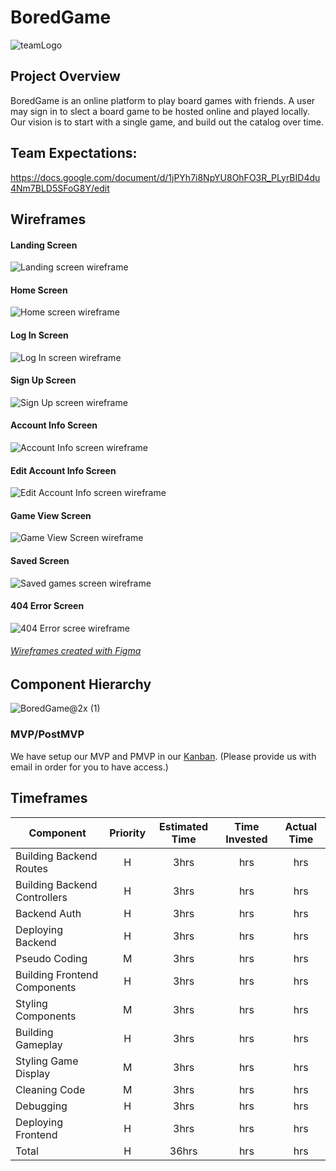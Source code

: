 # BoredGame

![teamLogo](https://user-images.githubusercontent.com/92563217/152058492-73ba23ce-847c-48a7-aa98-03fcd1424eed.jpg)


## Project Overview

BoredGame is an online platform to play board games with friends. A user may sign in to slect a board game to be hosted online and played locally. Our vision is to start with a single game, and build out the catalog over time. 

## Team Expectations:
https://docs.google.com/document/d/1jPYh7i8NpYU8OhFO3R_PLyrBID4du4Nm7BLD5SFoG8Y/edit
## Wireframes
#### Landing Screen
![Landing screen wireframe](./.github/img/Landing.png)

#### Home Screen
![Home screen wireframe](./.github/img/Home.png)

#### Log In Screen
![Log In screen wireframe](./.github/img/Login.png)

#### Sign Up Screen
![Sign Up screen wireframe](./.github/img/Signup.png)

#### Account Info Screen
![Account Info screen wireframe](./.github/img/AccountInfo.png)

#### Edit Account Info Screen
![Edit Account Info screen wireframe](./.github/img/EditAccountInfo.png)

#### Game View Screen
![Game View Screen wireframe](./.github/img/GameView.png)

#### Saved Screen
![Saved games screen wireframe](./.github/img/Saved.png)

#### 404 Error Screen
![404 Error scree wireframe](./.github/img/404Page.png)

###### [Wireframes created with Figma](https://www.figma.com/)

## Component Hierarchy
![BoredGame@2x (1)](https://user-images.githubusercontent.com/93221807/152036555-acfe1fd7-089b-44b7-b455-34cb297c6c6e.png)

### MVP/PostMVP
We have setup our MVP and PMVP in our [Kanban](https://kanbanflow.com/board/WM5JWRc). 
(Please provide us with email in order for you to have access.)


## Timeframes

| Component | Priority | Estimated Time | Time Invested | Actual Time |
| --- | :---: |  :---: | :---: | :---: |
| Building Backend Routes| H | 3hrs| hrs | hrs |
| Building Backend Controllers| H | 3hrs| hrs | hrs |
| Backend Auth | H | 3hrs| hrs | hrs |
| Deploying Backend| H | 3hrs| hrs | hrs |
| Pseudo Coding | M | 3hrs| hrs | hrs |
| Building Frontend Components | H | 3hrs| hrs | hrs |
| Styling Components | M | 3hrs| hrs | hrs |
| Building Gameplay | H | 3hrs| hrs | hrs |
| Styling Game Display | M | 3hrs| hrs | hrs |
| Cleaning Code | M | 3hrs| hrs | hrs |
| Debugging | H | 3hrs| hrs | hrs |
| Deploying Frontend| H | 3hrs| hrs | hrs |
| Total | H | 36hrs| hrs | hrs |
